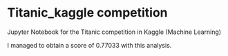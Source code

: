 # Titanic_kaggle competition


Jupyter Notebook for the Titanic competition in Kaggle (Machine Learning)

I managed to obtain a score of 0.77033 with this analysis.
